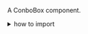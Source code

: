 A ConboBox component.

<details>
<summary>how to import</summary>

```tsx
import { MultiComboBox, SingleComboBox } from 'smarthr-ui'
```

</details>
